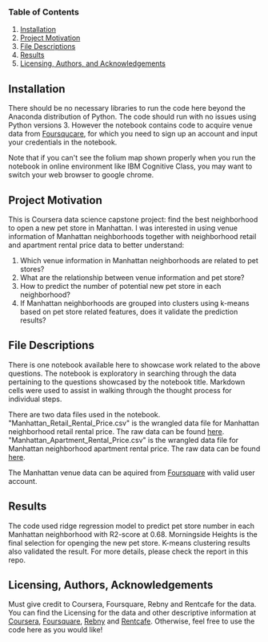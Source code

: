 ### Table of Contents

1. [Installation](#installation)
2. [Project Motivation](#motivation)
3. [File Descriptions](#files)
4. [Results](#results)
5. [Licensing, Authors, and Acknowledgements](#licensing)

## Installation <a name="installation"></a>

There should be no necessary libraries to run the code here beyond the Anaconda distribution of Python.  The code should run with no issues using Python versions 3. However the notebook contains code to acquire venue data from [Foursqucare](https://foursquare.com/), for which you need to sign up an account and input your credentials in the notebook. 

Note that if you can't see the folium map shown properly when you run the notebook in online environment like IBM Cognitive Class, you may want to switch your web browser to google chrome.

## Project Motivation <a name="motivation"></a>

This is Coursera data science capstone project: find the best neighborhood to open a new pet store in Manhattan. I was interested in using venue information of Manhattan neighborhoods together with neighborhood retail and apartment rental price data to better understand:

1. Which venue information in Manhattan neighborhoods are related to pet stores?
2. What are the relationship between venue information and pet store?
3. How to predict the number of potential new pet store in each neighborhood?
4. If Manhattan neighborhoods are grouped into clusters using k-means based on pet store related features, does it
   validate the prediction results?

## File Descriptions <a name="files"></a>

There is one notebook available here to showcase work related to the above questions. The notebook is exploratory in searching through the data pertaining to the questions showcased by the notebook title.  Markdown cells were used to assist in walking through the thought process for individual steps.  

There are two data files used in the notebook. "Manhattan_Retail_Rental_Price.csv" is the wrangled data file for Manhattan neighborhood retail rental price. The raw data can be found [here](https://www.rebny.com/content/dam/rebny/Documents/PDF/News/Research/Retail%20Reports/2019_Spring_ManhattanRetailReport.pdf). "Manhattan_Apartment_Rental_Price.csv" is the wrangled data file for Manhattan neighborhood apartment rental price. The raw data can be found  [here](https://www.rentcafe.com/average-rent-market-trends/us/ny/manhattan/).

The Manhattan venue data can be aquired from [Foursquare](https://foursquare.com/) with valid user account.

## Results <a name="results"></a>

The code used ridge regression model to predict pet store number in each Manhattan neighborhood with R2-score at 0.68.  Morningside Heights is the final selection for openging the new pet store. K-means clustering results also validated the result. For more details, please check the report in this repo.

## Licensing, Authors, Acknowledgements <a name="licensing"></a>

Must give credit to Coursera, Foursquare, Rebny and Rentcafe for the data.  You can find the Licensing for the data and other descriptive information at [Coursera](https://www.coursera.org/professional-certificates/ibm-data-science), [Foursquare](https://foursquare.com/), [Rebny](https://www.rebny.com/content/dam/rebny/Documents/PDF/News/Research/Retail%20Reports/2019_Spring_ManhattanRetailReport.pdf) and [Rentcafe](https://www.rentcafe.com/average-rent-market-trends/us/ny/manhattan/). Otherwise, feel free to use the code here as you would like! 
